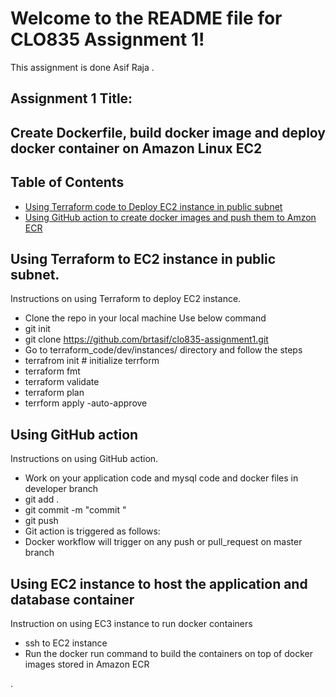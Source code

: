 
# Welcome to the README file for CLO835 Assignment 1!

This assignment is done  Asif Raja
.
## Assignment 1 Title:

## Create Dockerfile, build docker image and deploy docker container on Amazon Linux EC2  


## Table of Contents
- [Using Terraform code to Deploy EC2 instance in public subnet ](#using-terraform-to-deploy-EC2-instance-in-public-subnet)
- [Using GitHub action to create docker images and  push them to Amzon ECR](#using-github-action-for-automation)



## Using Terraform to EC2 instance in public subnet. 

Instructions on using Terraform to deploy EC2 instance.

- Clone the repo in your local machine 
 Use below command 
- git init 
- git clone https://github.com/brtasif/clo835-assignment1.git
- Go to terraform_code/dev/instances/ directory and follow the steps 
- terrafrom init # initialize terrform
- terraform fmt
- terraform validate
- terraform plan 
- terrform apply -auto-approve


## Using GitHub action

Instructions on using GitHub action.
- Work on your application code and mysql code and docker files in developer branch 
- git add .
- git commit -m "commit "
- git push 
- Git action is triggered as follows:
- Docker workflow will trigger on any push or pull_request on master branch 

## Using EC2 instance to host the application and database container

Instruction on using EC3 instance to run docker containers
- ssh to EC2 instance 
- Run the docker run command to build the containers on top of docker images stored in Amazon ECR

.

